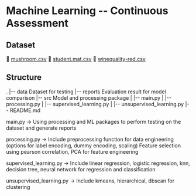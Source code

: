 # Machine Learning -- Continuous Assessment

## Dataset
:mushroom: [mushroom.csv](https://archive.ics.uci.edu/ml/datasets/Mushroom)
:book: [student.mat.csv](https://archive.ics.uci.edu/ml/datasets/Student+Performance#)
:wine_glass: [winequality-red.csv](https://archive.ics.uci.edu/ml/datasets/Wine+Quality)

## Structure
.
|-- data Dataset for testing
|-- reports Evaluation result for model comparison
|-- src Model and processing package
|   |-- main.py
|   |-- processing.py
|   |-- supervised_learning.py
|   |-- unsupervised_learning.py
|-- README.md

main.py -> Using processing and ML packages to perform testing on the dataset and generate reports

processing.py -> Include preprocessing function for data engineering (options for label encoding, dummy encoding, scaling)
                 Feature selection using pearson correlation, PCA for feature engineering

supervised_learning.py -> Include linear regression, logistic regression, knn, decision tree, neural network 
                          for regression and classification

unsupervised_learning.py -> Include kmeans, hierarchical, dbscan for clustering